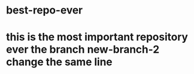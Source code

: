 # best-repo-ever

# this is the most important repository ever the branch new-branch-2 change the same line

